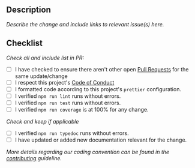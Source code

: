 ## Description

_Describe the change and include links to relevant issue(s) here._

## Checklist

_Check all and include list in PR:_

- [ ] I have checked to ensure there aren't other open
  [Pull Requests](https://github.com/forman/extendit/pulls)
  for the same update/change
- [ ] I respect this project's
  [Code of Conduct](https://github.com/forman/extendit/blob/main/CODE_OF_CONDUCT.md)
- [ ] I formatted code according to this project's `prettier` configuration.
- [ ] I verified `npm run lint` runs without errors.
- [ ] I verified `npm run test` runs without errors.
- [ ] I verified `npm run coverage` is at 100% for any change.

_Check and keep if applicable_

- [ ] I verified `npm run typedoc` runs without errors.
- [ ] I have updated or added new documentation relevant for the change.

_More details regarding our coding convention can be found in the
[contributing](https://github.com/forman/extendit/blob/main/CONTRIBUTING.md) 
guideline._
